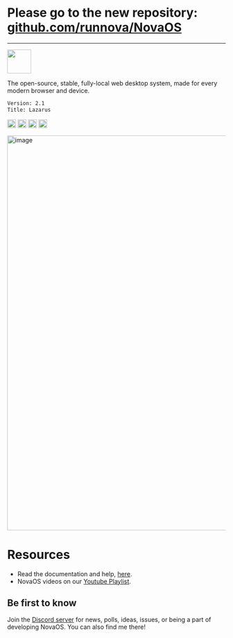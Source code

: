 # Please go to the **new repository**: [github.com/runnova/NovaOS](https://github.com/runnova/NovaOS)

---

<img height="55" src="https://github.com/user-attachments/assets/928feace-3086-413a-8376-2f131c3e2f91"/>

The open-source, stable, fully-local web desktop system, made for every modern browser and device.

```txt
Version: 2.1
Title: Lazarus
```
<img height="20" src="https://img.shields.io/github/languages/count/adthoughtsglobal/Nova-OS"/> <img height="20" src="https://img.shields.io/github/last-commit/adthoughtsglobal/Nova-dev-repl-rl"/> <a href="https://rotur.dev"><img src="https://rotur.dev/rotur%20badge.png" height="20" alt="This OS supports rotur"></a> <a href="https://adthoughtsglobal.github.io/screens/donate.html"> <img src="https://i.ibb.co/WvmDbGm0/Support-2.png" height="20" alt="Support NovaOS"></a>

<img width="1606" height="910" alt="image" src="https://github.com/user-attachments/assets/5cbd7a84-11fb-4565-9e86-e8fe0cc12788" />
<br>

# Resources
- Read the documentation and help, [here](https://novaos.gitbook.io/main).
- NovaOS videos on our [Youtube Playlist](https://www.youtube.com/watch?v=o3Xr6DHxcFo&list=PLVY7raF48Kj5cBsNIvvta5dTCleSSgQa-).

## Be first to know 
Join the [Discord server](https://discord.gg/atkqbwEQU8) for news, polls, ideas, issues, or being a part of developing NovaOS. You can also find me there!
